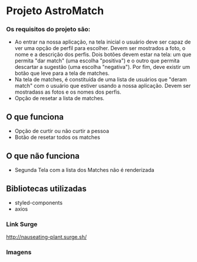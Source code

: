 # Projeto AstroMatch

### Os requisitos do projeto são:
- Ao entrar na nossa aplicação, na tela inicial o usuário deve ser capaz de ver uma opção de perfil para escolher. Devem ser mostrados a foto, o nome e a descrição dos perfis. Dois botões devem estar na tela: um que permita "dar match" (uma escolha "positiva") e o outro que permita descartar a sugestão (uma escolha "negativa"). Por fim, deve existir um botão que leve para a tela de matches.
- Na tela de matches, é constituída de uma lista de usuários que "deram match" com o usuário que estiver usando a nossa aplicação. Devem ser mostradass as fotos e os nomes dos perfis. 
- Opção de resetar a lista de matches.

## O que funciona
- Opção de curtir ou não curtir a pessoa
- Botão de resetar todos os matches


## O que não funciona
- Segunda Tela com a lista dos Matches não é renderizada 

## Bibliotecas utilizadas
- styled-components
- axios

### Link Surge 
http://nauseating-plant.surge.sh/

### Imagens
